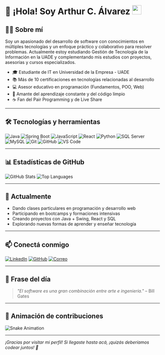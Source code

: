 # 👋 ¡Hola! Soy Arthur C. Álvarez <img src="https://media.giphy.com/media/hvRJCLFzcasrR4ia7z/giphy.gif" width="30px" />

## 🧑‍💻 Sobre mí

Soy un apasionado del desarrollo de software con conocimientos en múltiples tecnologías y un enfoque práctico y colaborativo para resolver problemas. Actualmente estoy estudiando Gestión de Tecnología de la Información en la UADE y complementando mis estudios con proyectos, asesorías y cursos especializados.

- 🎓 Estudiante de IT en Universidad de la Empresa - UADE
- 📚 Más de 10 certificaciones en tecnologías relacionadas al desarrollo
- 💻 Asesor educativo en programación (Fundamentos, POO, Web)
- 🧠 Amante del aprendizaje constante y del código limpio
- ☕ Fan del Pair Programming y de Live Share

---

## 🛠️ Tecnologías y herramientas

![Java](https://img.shields.io/badge/-Java-333?style=flat&logo=java)
![Spring Boot](https://img.shields.io/badge/-SpringBoot-333?style=flat&logo=springboot)
![JavaScript](https://img.shields.io/badge/-JavaScript-333?style=flat&logo=javascript)
![React](https://img.shields.io/badge/-React-333?style=flat&logo=react)
![Python](https://img.shields.io/badge/-Python-333?style=flat&logo=python)
![SQL Server](https://img.shields.io/badge/-SQL%20Server-333?style=flat&logo=microsoft-sql-server)
![MySQL](https://img.shields.io/badge/-MySQL-333?style=flat&logo=mysql)
![Git](https://img.shields.io/badge/-Git-333?style=flat&logo=git)
![GitHub](https://img.shields.io/badge/-GitHub-333?style=flat&logo=github)
![VS Code](https://img.shields.io/badge/-VS%20Code-333?style=flat&logo=visual-studio-code)

---

## 📊 Estadísticas de GitHub

![GitHub Stats](https://github-readme-stats.vercel.app/api?username=Arthur-C-A&show_icons=true&theme=radical)
![Top Languages](https://github-readme-stats.vercel.app/api/top-langs/?username=Arthur-C-A&layout=compact&theme=radical)

---

## 🌱 Actualmente

- Dando clases particulares en programación y desarrollo web
- Participando en bootcamps y formaciones intensivas
- Creando proyectos con Java + Swing, React y SQL
- Explorando nuevas formas de aprender y enseñar tecnología

---

## 📫 Conectá conmigo

[![LinkedIn](https://img.shields.io/badge/-LinkedIn-blue?style=flat&logo=linkedin)](https://linkedin.com/in/arthurcalvarez)
[![GitHub](https://img.shields.io/badge/-GitHub-333?style=flat&logo=github)](https://github.com/Arthur-C-A)
[![Correo](https://img.shields.io/badge/-Email-333?style=flat&logo=gmail)](mailto:object.arthur@gmail.com)

---

## 🧠 Frase del día

> *"El software es una gran combinación entre arte e ingeniería."* – Bill Gates

---

## 🐍 Animación de contribuciones

![Snake Animation](https://github.com/Arthur-C-A/Arthur-C-A/blob/output/github-contribution-grid-snake.svg)

---

*¡Gracias por visitar mi perfil! Si llegaste hasta acá, ¡quizás deberíamos codear juntos! 🚀*
